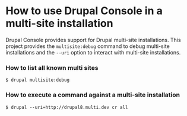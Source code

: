 # How to use Drupal Console in a multi-site installation 
 
Drupal Console provides support for Drupal multi-site installations. This project provides the `multisite:debug` command to debug multi-site installations and the `--uri` option to interact with multi-site installations.
 
### How to list all known multi sites
```
$ drupal multisite:debug
```

### How to execute a command against a multi-site installation
```
$ drupal --uri=http://drupal8.multi.dev cr all
```